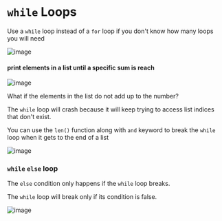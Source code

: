 # `while` Loops

Use a `while` loop instead of a `for` loop if you don't know how many loops you will need

![image](https://user-images.githubusercontent.com/19383145/167224618-4a234952-f329-484d-a4b3-a1fee6edcb4c.png)

#### print elements in a list until a specific sum is reach

![image](https://user-images.githubusercontent.com/19383145/167224954-78e1bdc6-946d-47a1-bf14-257749f07a75.png)

What if the elements in the list do not add up to the number?

The `while` loop will crash because it will keep trying to access list indices that don't exist.

You can use the `len()` function along with `and` keyword to break the `while` loop when it gets to the end of a list

![image](https://user-images.githubusercontent.com/19383145/167224583-83fd94c4-3c9a-467f-bd95-48074ffd986d.png)

### `while` `else` loop

The `else` condition only happens if the `while` loop breaks. 

The `while` loop will break only if its condition is false.

![image](https://user-images.githubusercontent.com/19383145/167225496-9ae2b69e-95b2-448a-abb8-7a9b0482a547.png)
